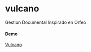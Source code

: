 # vulcano
Gestion Documental Inspirado en Orfeo

<h4>Demo</h4>
<a href="vulcanos.herokuapp.com/" title="">Vulcano</a>
